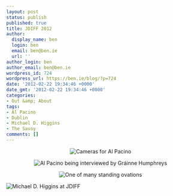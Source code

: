 ```yaml
---
layout: post
status: publish
published: true
title: JDIFF 2012
author:
  display_name: ben
  login: ben
  email: ben@ben.ie
  url: ''
author_login: ben
author_email: ben@ben.ie
wordpress_id: 724
wordpress_url: https://ben.ie/blog/?p=724
date: '2012-02-22 19:34:46 +0000'
date_gmt: '2012-02-22 19:34:46 +0000'
categories:
- Out &amp; About
tags:
- Al Pacino
- Dublin
- Michael D. Higgins
- The Savoy
comments: []
---
```

<p style="text-align: center;"><img src="https://farm8.staticflickr.com/7190/6774233908_03b6aba36b_z.jpg" alt="Cameras for Al Pacino" /></p>
<p style="text-align: center;"><img src="https://farm8.staticflickr.com/7045/6920373283_d4278b9a07_z.jpg" alt="Al Pacino being interviewed by Gráinne Humphreys" /></p>
<p style="text-align: center;"><img src="https://farm8.staticflickr.com/7192/6920379399_f99e02fd07_z.jpg" alt="One of many standing ovations" /></p>
<p><img class="aligncenter" src="https://farm8.staticflickr.com/7185/6774232824_71da77fc6d_z.jpg" alt="Michael D. Higgins at JDIFF" /></p>
